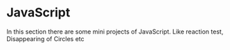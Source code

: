 # JavaScript
In this section there are some mini projects of JavaScript. Like reaction test, Disappearing of Circles etc
